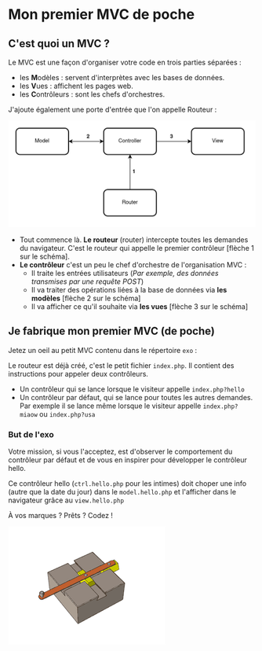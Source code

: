 # Mon premier MVC de poche

## C'est quoi un MVC ?
Le MVC est une façon d'organiser votre code en trois parties séparées :
- les **M**odèles : servent d'interprètes avec les bases de données.
- les **V**ues : affichent les pages web.
- les **C**ontrôleurs : sont les chefs d'orchestres.

J'ajoute également une porte d'entrée que l'on appelle Routeur :

![Schéma d'un MVC](mvc-schema.png)

- Tout commence là. **Le routeur** (router) intercepte toutes les demandes du navigateur. C'est le routeur qui appelle le premier contrôleur [flèche 1 sur le schéma].
- **Le contrôleur** c'est un peu le chef d'orchestre de l'organisation MVC :
  - Il traite les entrées utilisateurs (*Par exemple, des données transmises par une requête POST*)
  - Il va traiter des opérations liées à la base de données via **les modèles** [flèche 2 sur le schéma]
  - Il va afficher ce qu'il souhaite via **les vues** [flèche 3 sur le schéma]

## Je fabrique mon premier MVC (de poche)
Jetez un oeil au petit MVC contenu dans le répertoire `exo` :

Le routeur est déjà créé, c'est le petit fichier `index.php`. Il contient des instructions pour appeler deux contrôleurs.
  - Un contrôleur qui se lance lorsque le visiteur appelle `index.php?hello`
  - Un contrôleur par défaut, qui se lance pour toutes les autres demandes. Par exemple il se lance même lorsque le visiteur appelle `index.php?miaow` ou `index.php?usa`

### But de l'exo

Votre mission, si vous l'acceptez, est d'observer le comportement du contrôleur par défaut et de vous en inspirer pour développer le contrôleur hello.

Ce contrôleur hello (`ctrl.hello.php` pour les intimes) doit choper une info (autre que la date du jour) dans le `model.hello.php` et l'afficher dans le navigateur grâce au `view.hello.php`

À vos marques ? Prêts ? Codez !

![wow, what a system](what-a-system.gif)